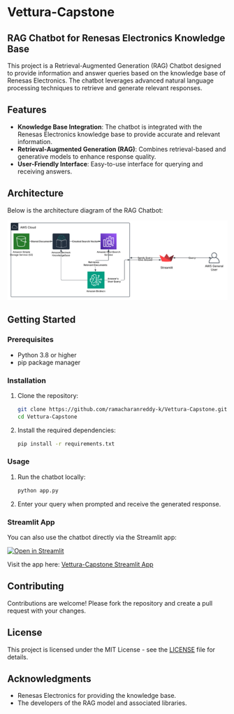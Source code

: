 # Vettura-Capstone

## RAG Chatbot for Renesas Electronics Knowledge Base

This project is a Retrieval-Augmented Generation (RAG) Chatbot designed to provide information and answer queries based on the knowledge base of Renesas Electronics. The chatbot leverages advanced natural language processing techniques to retrieve and generate relevant responses.

## Features

- **Knowledge Base Integration**: The chatbot is integrated with the Renesas Electronics knowledge base to provide accurate and relevant information.
- **Retrieval-Augmented Generation (RAG)**: Combines retrieval-based and generative models to enhance response quality.
- **User-Friendly Interface**: Easy-to-use interface for querying and receiving answers.

## Architecture

Below is the architecture diagram of the RAG Chatbot:

![RAG Architecture](https://github.com/ramacharanreddy-k/Vettura-Capstone/blob/main/RAG%20Architecture.png)

## Getting Started

### Prerequisites

- Python 3.8 or higher
- pip package manager

### Installation

1. Clone the repository:

   ```bash
   git clone https://github.com/ramacharanreddy-k/Vettura-Capstone.git
   cd Vettura-Capstone
   ```

2. Install the required dependencies:

   ```bash
   pip install -r requirements.txt
   ```

### Usage

1. Run the chatbot locally:

   ```bash
   python app.py
   ```

2. Enter your query when prompted and receive the generated response.

### Streamlit App

You can also use the chatbot directly via the Streamlit app:

[![Open in Streamlit](https://static.streamlit.io/badges/streamlit_badge_black_white.svg)](https://ramacharanreddy-k-vettura-capstone-app-3bowkl.streamlit.app/)

Visit the app here: [Vettura-Capstone Streamlit App](https://ramacharanreddy-k-vettura-capstone-app-3bowkl.streamlit.app/)

## Contributing

Contributions are welcome! Please fork the repository and create a pull request with your changes.

## License

This project is licensed under the MIT License - see the [LICENSE](LICENSE) file for details.

## Acknowledgments

- Renesas Electronics for providing the knowledge base.
- The developers of the RAG model and associated libraries.

